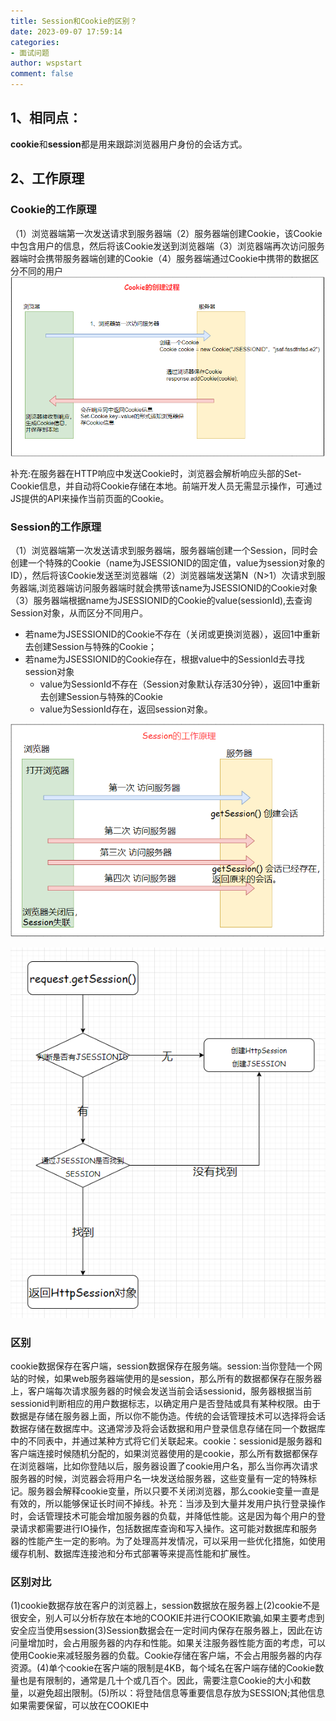 ```yaml
---
title: Session和Cookie的区别？
date: 2023-09-07 17:59:14
categories:
- 面试问题
author: wspstart
comment: false
---
```



## 1、相同点：
**cookie**和**session**都是用来跟踪浏览器用户身份的会话方式。

## 2、工作原理

### Cookie的工作原理
（1）浏览器端第一次发送请求到服务器端（2）服务器端创建Cookie，该Cookie中包含用户的信息，然后将该Cookie发送到浏览器端（3）浏览器端再次访问服务器端时会携带服务器端创建的Cookie（4）服务器端通过Cookie中携带的数据区分不同的用户![image.png](https://raw.githubusercontent.com/zrgzs/images/main/images/20230907221026.jpg)

补充:在服务器在HTTP响应中发送Cookie时，浏览器会解析响应头部的Set-Cookie信息，并自动将Cookie存储在本地。前端开发人员无需显示操作，可通过JS提供的API来操作当前页面的Cookie。

### Session的工作原理
（1）浏览器端第一次发送请求到服务器端，服务器端创建一个Session，同时会创建一个特殊的Cookie（name为JSESSIONID的固定值，value为session对象的ID），然后将该Cookie发送至浏览器端（2）浏览器端发送第N（N>1）次请求到服务器端,浏览器端访问服务器端时就会携带该name为JSESSIONID的Cookie对象（3）服务器端根据name为JSESSIONID的Cookie的value(sessionId),去查询Session对象，从而区分不同用户。

- 若name为JSESSIONID的Cookie不存在（关闭或更换浏览器），返回1中重新去创建Session与特殊的Cookie；
- 若name为JSESSIONID的Cookie存在，根据value中的SessionId去寻找session对象
   - value为SessionId不存在（Session对象默认存活30分钟），返回1中重新去创建Session与特殊的Cookie
   - value为SessionId存在，返回session对象。

![image.png](https://raw.githubusercontent.com/zrgzs/images/main/images/20230907221028.jpg)

![image.png](https://raw.githubusercontent.com/zrgzs/images/main/images/20230907221031.jpg)

### 区别
cookie数据保存在客户端，session数据保存在服务端。session:当你登陆一个网站的时候，如果web服务器端使用的是session，那么所有的数据都保存在服务器上，客户端每次请求服务器的时候会发送当前会话sessionid，服务器根据当前sessionid判断相应的用户数据标志，以确定用户是否登陆或具有某种权限。由于数据是存储在服务器上面，所以你不能伪造。传统的会话管理技术可以选择将会话数据存储在数据库中。这通常涉及将会话数据和用户登录信息存储在同一个数据库中的不同表中，并通过某种方式将它们关联起来。cookie：sessionid是服务器和客户端连接时候随机分配的，如果浏览器使用的是cookie，那么所有数据都保存在浏览器端，比如你登陆以后，服务器设置了cookie用户名，那么当你再次请求服务器的时候，浏览器会将用户名一块发送给服务器，这些变量有一定的特殊标记。服务器会解释cookie变量，所以只要不关闭浏览器，那么cookie变量一直是有效的，所以能够保证长时间不掉线。补充：当涉及到大量并发用户执行登录操作时，会话管理技术可能会增加服务器的负载，并降低性能。这是因为每个用户的登录请求都需要进行IO操作，包括数据库查询和写入操作。这可能对数据库和服务器的性能产生一定的影响。为了处理高并发情况，可以采用一些优化措施，如使用缓存机制、数据库连接池和分布式部署等来提高性能和扩展性。

### 区别对比
(1)cookie数据存放在客户的浏览器上，session数据放在服务器上(2)cookie不是很安全，别人可以分析存放在本地的COOKIE并进行COOKIE欺骗,如果主要考虑到安全应当使用session(3)Session数据会在一定时间内保存在服务器上，因此在访问量增加时，会占用服务器的内存和性能。如果关注服务器性能方面的考虑，可以使用Cookie来减轻服务器的负载。Cookie存储在客户端，不会占用服务器的内存资源。(4)单个cookie在客户端的限制是4KB，每个域名在客户端存储的Cookie数量也是有限制的，通常是几十个或几百个。因此，需要注意Cookie的大小和数量，以避免超出限制。(5)所以：将登陆信息等重要信息存放为SESSION;其他信息如果需要保留，可以放在COOKIE中

